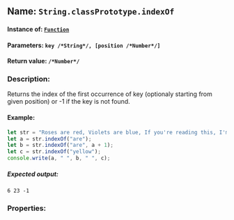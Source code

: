 ## Name: `String.classPrototype.indexOf`

#### Instance of: [`Function`](Function.md)

#### Parameters: `key /*String*/, [position /*Number*/]`

#### Return value: `/*Number*/`

### Description:

Returns the index of the first occurrence of key 
(optionaly starting from given position) 
or -1 if the key is not found.

#### Example:

```js
let str = "Roses are red, Violets are blue, If you're reading this, I'm sorry for you.";
let a = str.indexOf("are");
let b = str.indexOf("are", a + 1);
let c = str.indexOf("yellow");
console.write(a, " ", b, " ", c);
```

##### Expected output:

```
6 23 -1
```

### Properties:



